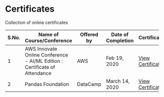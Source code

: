 # Certificates
Collection of online certificates

|S.No.|Name of Course/Conference|Offered by|Date of Completion|Certificate|
|---|---|---|---|---|
|1|AWS Innovate Online Conference - AI/ML Edition : Certificate of Attendance|AWS|Feb 19, 2020|[View Certificate](https://drive.google.com/open?id=1tIMKDhCth63rFkicrPAUu0vQA3Zudx4C)|
|2|Pandas Foundation|DataCamp|March 14, 2020|[View Certificate](https://www.datacamp.com/statement-of-accomplishment/course/cbfa5d9e55822bb0766ab866a4dde1c79e7509fa)|
